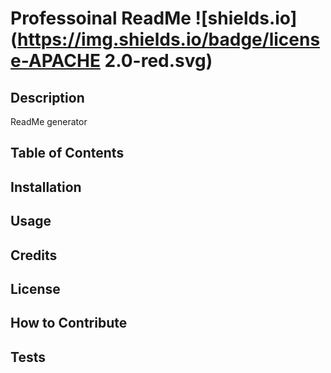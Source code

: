 # Professoinal ReadMe ![shields.io](https://img.shields.io/badge/license-APACHE 2.0-red.svg)

  ## Description

ReadMe generator 

## Table of Contents

## Installation

## Usage

## Credits

## License

## How to Contribute

## Tests

